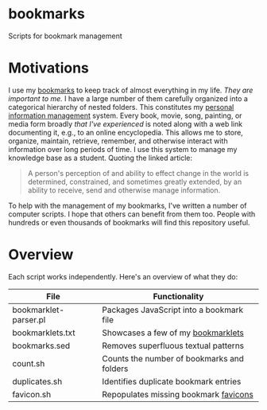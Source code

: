 # bookmarks

Scripts for bookmark management

<!--
	FILENAME: README.md
	AUTHOR: Zachary Krepelka
	DATE: Thursday, January 4th, 2024
-->

# Motivations

I use my [bookmarks][1] to keep track of almost everything in my life.  *They
are important to me.*  I have a large number of them carefully organized into a
categorical hierarchy of nested folders.  This constitutes my [personal
information management][2] system.  Every book, movie, song, painting, or media
form broadly *that I've experienced* is noted along with a web link documenting
it, e.g., to an online encyclopedia.  This allows me to store, organize,
maintain, retrieve, remember, and otherwise interact with information over long
periods of time.  I use this system to manage my knowledge base as a student.
Quoting the linked article:

> A person's perception of and ability to effect change in the world is
> determined, constrained, and sometimes greatly extended, by an ability to
> receive, send and otherwise manage information.

To help with the management of my bookmarks, I've written a number of computer
scripts.  I hope that others can benefit from them too.  People with hundreds or
even thousands of bookmarks will find this repository useful.

# Overview

Each script works independently.  Here's an overview of what they do:

|  File                 | Functionality                              |
| --------------------- | ------------------------------------------ |
| bookmarklet-parser.pl | Packages JavaScript into a bookmark file   |
| bookmarklets.txt      | Showcases a few of my [bookmarklets][3]    |
| bookmarks.sed         | Removes superfluous textual patterns       |
| count.sh              | Counts the number of bookmarks and folders |
| duplicates.sh         | Identifies duplicate bookmark entries      |
| favicon.sh            | Repopulates missing bookmark [favicons][4] |

<!-- References -->

[1]: https://en.wikipedia.org/wiki/Bookmark_(digital)
[2]: https://en.wikipedia.org/wiki/Personal_information_management
[3]: https://en.wikipedia.org/wiki/Bookmarklet
[4]: https://en.wikipedia.org/wiki/Favicon
